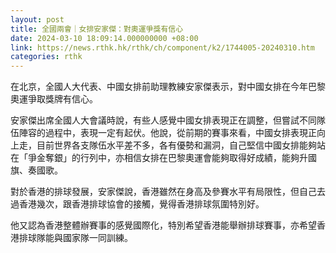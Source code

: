 ```yaml
---
layout: post
title: 全國兩會｜女排安家傑：對奧運爭獎有信心
date: 2024-03-10 18:09:14.000000000 +08:00
link: https://news.rthk.hk/rthk/ch/component/k2/1744005-20240310.htm
categories: rthk
---
```


在北京，全國人大代表、中國女排前助理教練安家傑表示，對中國女排在今年巴黎奧運爭取獎牌有信心。

安家傑出席全國人大會議時說，有些人感覺中國女排表現正在調整，但嘗試不同隊伍陣容的過程中，表現一定有起伏。他說，從前期的賽事來看，中國女排表現正向上走，目前世界各支隊伍水平差不多，各有優勢和漏洞，自己堅信中國女排能夠站在「爭金奪銀」的行列中，亦相信女排在巴黎奧運會能夠取得好成績，能夠升國旗、奏國歌。

對於香港的排球發展，安家傑說，香港雖然在身高及參賽水平有局限性，但自己去過香港幾次，跟香港排球協會的接觸，覺得香港排球氛圍特別好。

他又認為香港整體辦賽事的感覺國際化，特別希望香港能舉辦排球賽事，亦希望香港排球隊能與國家隊一同訓練。
